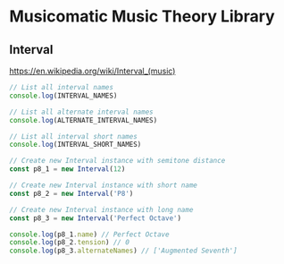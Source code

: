 # Musicomatic Music Theory Library

## Interval
https://en.wikipedia.org/wiki/Interval_(music)

```typescript
// List all interval names
console.log(INTERVAL_NAMES)

// List all alternate interval names
console.log(ALTERNATE_INTERVAL_NAMES)

// List all interval short names
console.log(INTERVAL_SHORT_NAMES)

// Create new Interval instance with semitone distance
const p8_1 = new Interval(12)

// Create new Interval instance with short name
const p8_2 = new Interval('P8')

// Create new Interval instance with long name
const p8_3 = new Interval('Perfect Octave')

console.log(p8_1.name) // Perfect Octave
console.log(p8_2.tension) // 0
console.log(p8_3.alternateNames) // ['Augmented Seventh']
```
